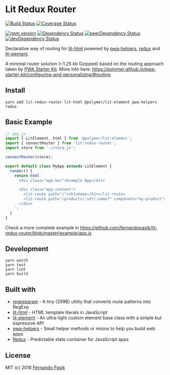 # Lit Redux Router

[![Build Status][badge-1]][url-1]
[![Coverage Status][badge-2]][url-2]

[![npm version][badge-3]][url-3]
[![Dependency Status][badge-4]][url-4]
[![peerDependency Status][badge-5]][url-5]
[![devDependency Status][badge-6]][url-6]

[badge-1]: https://circleci.com/gh/fernandopasik/lit-redux-router.svg?style=svg
[badge-2]: https://codecov.io/gh/fernandopasik/lit-redux-router/branch/master/graph/badge.svg
[badge-3]: https://img.shields.io/npm/v/lit-redux-router.svg
[badge-4]: https://david-dm.org/fernandopasik/lit-redux-router/status.svg
[badge-5]: https://david-dm.org/fernandopasik/lit-redux-router/peer-status.svg
[badge-6]: https://david-dm.org/fernandopasik/lit-redux-router/dev-status.svg

[url-1]: https://circleci.com/gh/fernandopasik/lit-redux-router "Build Status"
[url-2]: https://codecov.io/gh/fernandopasik/lit-redux-router "Coverage Status"
[url-3]: https://www.npmjs.com/package/lit-redux-router "npm version"
[url-4]: https://david-dm.org/fernandopasik/lit-redux-router "Dependency Status"
[url-5]: https://david-dm.org/fernandopasik/lit-redux-router?type=peer "Peer Dependency Status"
[url-6]: https://david-dm.org/fernandopasik/lit-redux-router?type=dev "Dev Dependency Status"

Declarative way of routing for [lit-html](https://github.com/Polymer/lit-html) powered by [pwa-helpers](https://github.com/Polymer/pwa-helpers), [redux](https://redux.js.org/) and [lit-element](https://github.com/Polymer/lit-element).

A minimal router solution (~1.25 kb Gzipped) based on the routing approach taken by [PWA Starter Kit](https://github.com/polymer/pwa-starter-kit).
More info here: https://polymer.github.io/pwa-starter-kit/configuring-and-personalizing/#routing

## Install

```
yarn add lit-redux-router lit-html @polymer/lit-element pwa-helpers redux
```

## Basic Example

```js
// app.js
import { LitElement, html } from '@polymer/lit-element';
import { connectRouter } from 'lit-redux-router';
import store from './store.js';

connectRouter(store);

export default class MyApp extends LitElement {
  render() {
    return html`
      <div class="app-bar">Example App</div>

      <div class="app-content">
        <lit-route path="/"><h1>Home</h1></lit-route>
        <lit-route path="/products/:id?/:name?" component="my-product"></lit-route>
      </div>
    `;
  }
}
```

Check a more complete example in https://github.com/fernandopasik/lit-redux-router/blob/master/example/app.js

## Development

```
yarn watch
yarn test
yarn lint
yarn build
```

## Built with

* [regexparam](https://github.com/lukeed/regexparam) - A tiny (299B) utility that converts route patterns into RegExp
* [lit-html](https://github.com/Polymer/lit-html) - HTML template literals in JavaScript
* [lit-element](https://github.com/Polymer/lit-element) - An ultra-light custom element base class with a simple but expressive API
* [pwa-helpers](https://github.com/Polymer/pwa-helpers) - Small helper methods or mixins to help you build web apps
* [Redux](https://redux.js.org/) - Predictable state container for JavaScript apps

## License

MIT (c) 2018 [Fernando Pasik](https://fernandopasik.com)
